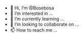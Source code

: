 - 👋 Hi, I’m @Bosebosa
- 👀 I’m interested in ...
- 🌱 I’m currently learning ...
- 💞️ I’m looking to collaborate on ...
- 📫 How to reach me ...

<!---
Bosebosa/Bosebosa is a ✨ special ✨ repository because its `README.md` (this file) appears on your GitHub profile.
You can click the Preview link to take a look at your changes.
--->
